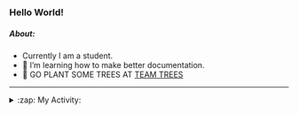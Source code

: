 ### Hello World!

##### About:
- Currently I am a student.
- 🌱 I’m learning how to make better documentation.
- 🌱 GO PLANT SOME TREES AT [TEAM TREES](https://teamtrees.org/)

---
<details>
  <summary>:zap: My Activity:</summary>
  
<!--START_SECTION:waka-->
![Code Time](http://img.shields.io/badge/Code%20Time-1%2C135%20hrs%2058%20mins-blue)

**I'm a Night 🦉** 

```text
🌞 Morning                1360 commits        ██░░░░░░░░░░░░░░░░░░░░░░░   09.07 % 
🌆 Daytime                5340 commits        █████████░░░░░░░░░░░░░░░░   35.62 % 
🌃 Evening                4332 commits        ███████░░░░░░░░░░░░░░░░░░   28.90 % 
🌙 Night                  3960 commits        ███████░░░░░░░░░░░░░░░░░░   26.41 % 
```
📅 **I'm Most Productive on Wednesday** 

```text
Monday                   2266 commits        ████░░░░░░░░░░░░░░░░░░░░░   15.11 % 
Tuesday                  1937 commits        ███░░░░░░░░░░░░░░░░░░░░░░   12.92 % 
Wednesday                3468 commits        ██████░░░░░░░░░░░░░░░░░░░   23.13 % 
Thursday                 1857 commits        ███░░░░░░░░░░░░░░░░░░░░░░   12.39 % 
Friday                   1454 commits        ██░░░░░░░░░░░░░░░░░░░░░░░   09.70 % 
Saturday                 1337 commits        ██░░░░░░░░░░░░░░░░░░░░░░░   08.92 % 
Sunday                   2673 commits        ████░░░░░░░░░░░░░░░░░░░░░   17.83 % 
```


📊 **This Week I Spent My Time On** 

```text
🔥 Editors: 
VS Code                  3 hrs 2 mins        █████████████████████████   100.00 % 

🐱‍💻 Projects: 
praise                   1 hr 22 mins        ███████████░░░░░░░░░░░░░░   45.17 % 
gfg-frontend             1 hr 19 mins        ███████████░░░░░░░░░░░░░░   43.77 % 
CSF22                    20 mins             ███░░░░░░░░░░░░░░░░░░░░░░   11.06 % 
```


 Last Updated on 17/06/2023 03:07:36 UTC
<!--END_SECTION:waka-->
</details>
